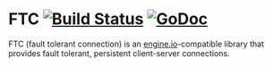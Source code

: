 FTC [![Build Status](https://travis-ci.org/poptip/ftc.svg?branch=master)](https://travis-ci.org/poptip/ftc) [![GoDoc](https://godoc.org/github.com/poptip/ftc?status.png)](https://godoc.org/github.com/poptip/ftc)
=========
FTC (fault tolerant connection) is an [engine.io][0]-compatible library that provides fault tolerant, persistent client-server connections.

[0]: https://github.com/LearnBoost/engine.io-protocol
